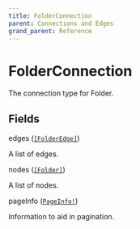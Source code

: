 ```yaml
---
title: FolderConnection
parent: Connections and Edges
grand_parent: Reference
---
```


# FolderConnection

The connection type for Folder.

## Fields

<div class="field-entry ">
  <span id="edges" class="field-name anchored">edges (<code><a href="/docs/reference/connection_type/folderedge">[FolderEdge]</a></code>)</span>

  <div class="description-wrapper">
   <p>A list of edges.</p>

  </div>
</div>

<div class="field-entry ">
  <span id="nodes" class="field-name anchored">nodes (<code><a href="/docs/reference/object/folder">[Folder]</a></code>)</span>

  <div class="description-wrapper">
   <p>A list of nodes.</p>

  </div>
</div>

<div class="field-entry ">
  <span id="pageinfo" class="field-name anchored">pageInfo (<code><a href="/docs/reference/object/pageinfo">PageInfo!</a></code>)</span>

  <div class="description-wrapper">
   <p>Information to aid in pagination.</p>

  </div>
</div>

